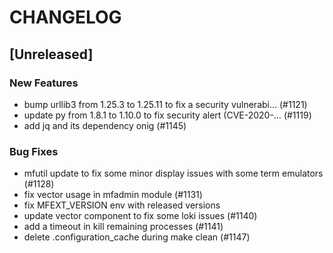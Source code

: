 # CHANGELOG

## [Unreleased]

### New Features

- bump urllib3 from 1.25.3 to 1.25.11 to fix a security vulnerabi… (#1121)
- update py from 1.8.1 to 1.10.0 to fix security alert (CVE-2020-… (#1119)
- add jq and its dependency onig (#1145)

### Bug Fixes

- mfutil update to fix some minor display issues with some term emulators (#1128)
- fix vector usage in mfadmin module (#1131)
- fix MFEXT_VERSION env with released versions
- update vector component to fix some loki issues (#1140)
- add a timeout in kill remaining processes (#1141)
- delete .configuration_cache during make clean (#1147)


